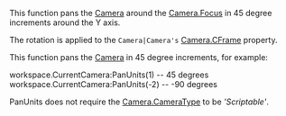 This function pans the [Camera](https://developer.roblox.com/en-us/api-reference/class/Camera) around the [Camera.Focus](https://developer.roblox.com/en-us/api-reference/property/Camera/Focus) in 45 degree increments around the Y axis.

The rotation is applied to the `Camera|Camera's` [Camera.CFrame](https://developer.roblox.com/en-us/api-reference/property/Camera/CFrame) property.

This function pans the [Camera](https://developer.roblox.com/en-us/api-reference/class/Camera) in 45 degree increments, for example:

workspace.CurrentCamera:PanUnits(1) -- 45 degrees
workspace.CurrentCamera:PanUnits(-2) -- -90 degrees

PanUnits does not require the [Camera.CameraType](https://developer.roblox.com/en-us/api-reference/property/Camera/CameraType) to be _'Scriptable'_.